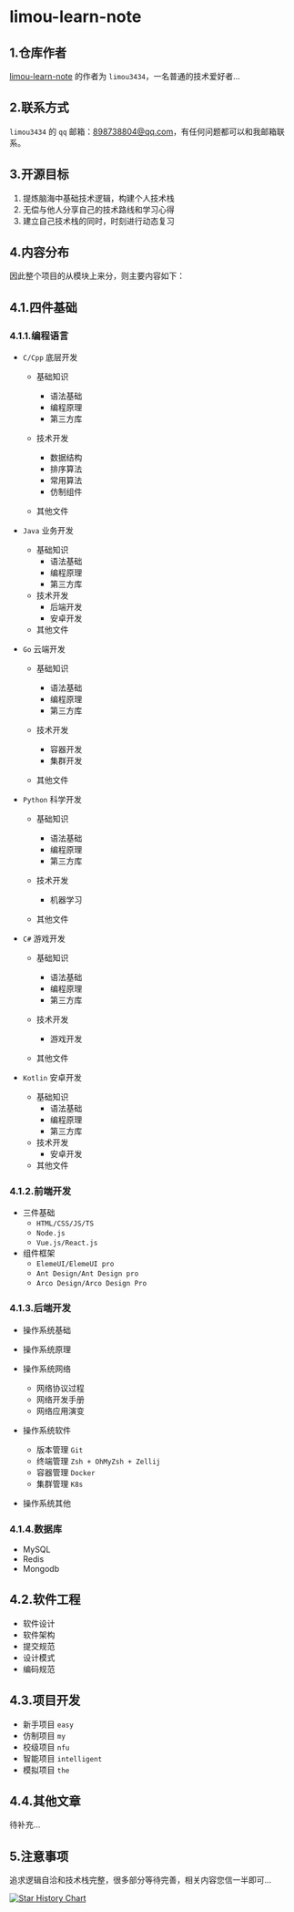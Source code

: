 # limou-learn-note

## 1.仓库作者

[limou-learn-note](https://gitee.com/limou3434/limou-learn-note/) 的作者为 `limou3434`，一名普通的技术爱好者...

## 2.联系方式

`limou3434` 的 `qq` 邮箱：898738804@qq.com，有任何问题都可以和我邮箱联系。

## 3.开源目标

1.   提炼脑海中基础技术逻辑，构建个人技术栈
2.   无偿与他人分享自己的技术路线和学习心得
3.   建立自己技术栈的同时，时刻进行动态复习

## 4.内容分布

因此整个项目的从模块上来分，则主要内容如下：

## 4.1.四件基础

### 4.1.1.编程语言

-   `C/Cpp` 底层开发
    -   基础知识
        -   语法基础
        -   编程原理
        -   第三方库

    -   技术开发
        -   数据结构
        -   排序算法
        -   常用算法
        -   仿制组件

    -   其他文件

-   `Java` 业务开发
    -   基础知识
        -   语法基础
        -   编程原理
        -   第三方库
    -   技术开发
        -   后端开发
        -   安卓开发
    -   其他文件
-   `Go` 云端开发
    -   基础知识
        -   语法基础
        -   编程原理
        -   第三方库

    -   技术开发
        -   容器开发
        -   集群开发

    -   其他文件

-   `Python` 科学开发
    -   基础知识
        -   语法基础
        -   编程原理
        -   第三方库

    -   技术开发
        -   机器学习

    -   其他文件

-   `C#` 游戏开发
    -   基础知识
        -   语法基础
        -   编程原理
        -   第三方库

    -   技术开发
        -   游戏开发

    -   其他文件

-   `Kotlin` 安卓开发
    -   基础知识
        -   语法基础
        -   编程原理
        -   第三方库
    -   技术开发
        -   安卓开发
    -   其他文件

### 4.1.2.前端开发

-   三件基础
    -   `HTML/CSS/JS/TS`
    -   `Node.js`
    -   `Vue.js/React.js`
-   组件框架
    -   `ElemeUI/ElemeUI pro`
    -   `Ant Design/Ant Design pro`
    -   `Arco Design/Arco Design Pro`

### 4.1.3.后端开发

-   操作系统基础
-   操作系统原理
-   操作系统网络
    -   网络协议过程
    -   网络开发手册
    -   网络应用演变

-   操作系统软件
    -   版本管理 `Git`
    -   终端管理 `Zsh + OhMyZsh + Zellij`
    -   容器管理 `Docker`
    -   集群管理 `K8s`
-   操作系统其他

### 4.1.4.数据库

-   MySQL
-   Redis
-   Mongodb

## 4.2.软件工程

-   软件设计
-   软件架构
-   提交规范
-   设计模式
-   编码规范

## 4.3.项目开发

-   新手项目 `easy`
-   仿制项目 `my`
-   校级项目 `nfu` 
-   智能项目 `intelligent` 
-   模拟项目 `the` 

## 4.4.其他文章

待补充...

## 5.注意事项

追求逻辑自洽和技术栈完整，很多部分等待完善，相关内容您信一半即可...

[![Star History Chart](https://api.star-history.com/svg?repos=xiaogithubooo/LimouLearnNote&type=Date)](https://star-history.com/#xiaogithubooo/LimouLearnNote&Date)
